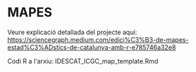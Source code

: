 # MAPES

Veure explicació detallada del projecte aquí: 
https://sciencegraph.medium.com/edici%C3%B3-de-mapes-estad%C3%ADstics-de-catalunya-amb-r-e785746a32e8

Codi R a l'arxiu:
IDESCAT_ICGC_map_template.Rmd
